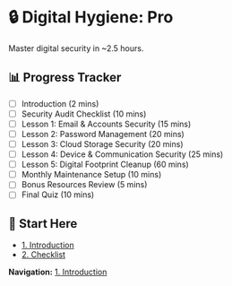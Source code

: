 # 🔒 Digital Hygiene: Pro

Master digital security in ~2.5 hours.

## 📊 Progress Tracker

- [ ] Introduction (2 mins)
- [ ] Security Audit Checklist (10 mins)
- [ ] Lesson 1: Email & Accounts Security (15 mins)
- [ ] Lesson 2: Password Management (20 mins)
- [ ] Lesson 3: Cloud Storage Security (20 mins)
- [ ] Lesson 4: Device & Communication Security (25 mins)
- [ ] Lesson 5: Digital Footprint Cleanup (60 mins)
- [ ] Monthly Maintenance Setup (10 mins)
- [ ] Bonus Resources Review (5 mins)
- [ ] Final Quiz (10 mins)

## 📌 Start Here

- [1. Introduction](1-introduction.html)
- [2. Checklist](2-checklist.html)

**Navigation:** [1. Introduction](1-introduction.html)
